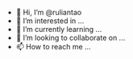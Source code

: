 - 👋 Hi, I’m @ruliantao
- 👀 I’m interested in ...
- 🌱 I’m currently learning ...
- 💞️ I’m looking to collaborate on ...
- 📫 How to reach me ...

<!---
ruliantao/ruliantao is a ✨ special ✨ repository because its `README.md` (this file) appears on your GitHub profile.
You can click the Preview link to take a look at your changes.
--->

